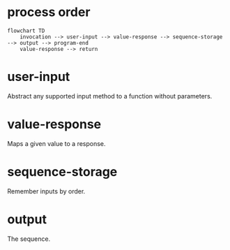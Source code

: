 
# process order
```mermaid
flowchart TD 
	invocation --> user-input --> value-response --> sequence-storage --> output --> program-end 
	value-response --> return
``` 
# user-input
Abstract any supported input method to a function without parameters. 
# value-response
Maps a given value to a response.
# sequence-storage
Remember inputs by order.
# output
The sequence.
